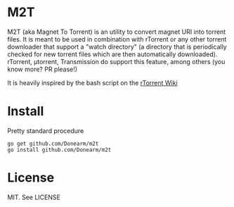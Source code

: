M2T
======

M2T (aka Magnet To Torrent) is an utility to convert magnet URI into torrent files. It is meant to be used in combination with rTorrent or any other torrent downloader that support a "watch directory" (a directory that is periodically checked for new torrent files which are then automatically downloaded). rTorrent, µtorrent, Transmission do support this feature, among others (you know more? PR please!)

It is heavily inspired by the bash script on the [rTorrent Wiki](http://community.rutorrent.org/MagnetUri#Handling_.22magnet:.22_URIs_via_a_bash_script)

Install
=======

Pretty standard procedure

	go get github.com/Donearm/m2t
	go install github.com/Donearm/m2t


License
=======

MIT. See LICENSE
